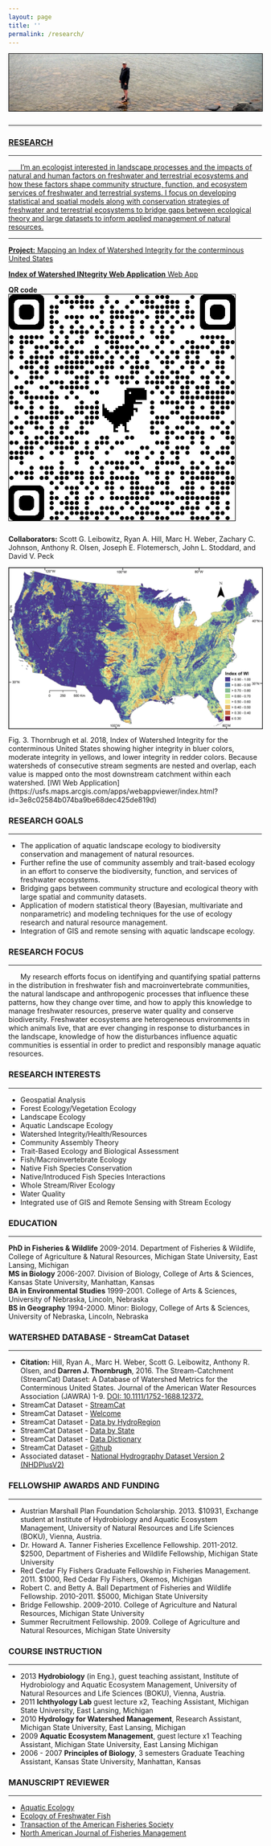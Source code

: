 ```yaml
---
layout: page
title: ''
permalink: /research/
---
```

<a href="http://dthor.github.io/" title="Darren Thornbrugh, Ph.D."><img class="pure-img" src="/images/heron.JPG" width="" height="" style="margin-bottom:10px; border:1px solid #000000;" alt="Darren Thornbrugh, Ph.D.">

***

### RESEARCH
***


&nbsp;&nbsp;&nbsp;&nbsp;&nbsp;&nbsp;I’m an ecologist interested in landscape processes and the impacts of natural and human factors on freshwater and terrestrial ecosystems and how these factors shape community structure, function, and ecosystem services of freshwater and terrestrial systems. I focus on developing statistical and spatial models along with conservation strategies of freshwater and terrestrial ecosystems to bridge gaps between ecological theory and large datasets to inform applied management of natural resources.

***
**Project:** Mapping an Index of Watershed Integrity for the conterminous United States

**Index of Watershed INtegrity Web Application** [Web App](https://usfs.maps.arcgis.com/apps/webappviewer/index.html?id=3e8c02584b074ba9be68dec425de819d)

**QR code** <img class="pure-img" src="/images/iwi_qrcode_usfs.maps.arcgis.com.png" width="" height="" style="margin-bottom:10px; border:1px solid #000000;" alt="Darren Thornbrugh, Ph.D.">

**Collaborators:** Scott G. Leibowitz, Ryan A. Hill, Marc H. Weber, Zachary C. Johnson, Anthony R. Olsen, Joseph E. Flotemersch, John L. Stoddard, and David V. Peck

<img class="pure-img" src="/images/IWI_hd.jpg" width="" height="" style="margin-bottom:10px; border:1px solid #000000;" alt="Darren Thornbrugh, Ph.D.">
Fig. 3. Thornbrugh et al. 2018, Index of Watershed Integrity for the conterminous United States showing higher integrity in bluer colors, moderate integrity in yellows, and lower integrity in redder colors. Because watersheds of consecutive stream segments are nested and overlap, each value is mapped onto the most downstream catchment within each watershed. [IWI Web Application](https://usfs.maps.arcgis.com/apps/webappviewer/index.html?id=3e8c02584b074ba9be68dec425de819d)

### RESEARCH GOALS
***
-	The application of aquatic landscape ecology to biodiversity conservation and management of natural resources.
-	Further refine the use of community assembly and trait-based ecology in an effort to conserve the biodiversity, function, and services of freshwater ecosystems.
-	Bridging gaps between community structure and ecological theory with large spatial and community datasets.
-	Application of modern statistical theory (Bayesian, multivariate and nonparametric) and modeling techniques for the use of ecology research and natural resource management.
-	Integration of GIS and remote sensing with aquatic landscape ecology.

### RESEARCH FOCUS  
***
 
&nbsp;&nbsp;&nbsp;&nbsp;&nbsp;&nbsp;My research efforts focus on identifying and quantifying spatial patterns in the distribution in freshwater fish and macroinvertebrate communities, the natural landscape and anthropogenic processes that influence these patterns, how they change over time, and how to apply this knowledge to manage freshwater resources, preserve water quality and conserve biodiversity. Freshwater ecosystems are heterogeneous environments in which animals live, that are ever changing in response to disturbances in the landscape, knowledge of how the disturbances influence aquatic communities is essential in order to predict and responsibly manage aquatic resources. 

### RESEARCH INTERESTS
- - - -
- Geospatial Analysis
- Forest Ecology/Vegetation Ecology
- Landscape Ecology
- Aquatic Landscape Ecology
- Watershed Integrity/Health/Resources
- Community Assembly Theory
-	Trait-Based Ecology and Biological Assessment
-	Fish/Macroinvertebrate Ecology
-	Native Fish Species Conservation
-	Native/Introduced Fish Species Interactions
-	Whole Stream/River Ecology
- Water Quality
-	Integrated use of GIS and Remote Sensing with Stream Ecology

### EDUCATION
***
**PhD in Fisheries & Wildlife** 2009-2014. Department of Fisheries & Wildlife, College of Agriculture & Natural Resources, Michigan State University, East Lansing, Michigan  
**MS in Biology** 2006-2007. Division of Biology, College of Arts & Sciences, Kansas State University, Manhattan, Kansas  
**BA in Environmental Studies** 1999-2001. College of Arts & Sciences, University of Nebraska, Lincoln, Nebraska  
**BS in Geography** 1994-2000. Minor: Biology, College of Arts & Sciences, University of Nebraska, Lincoln, Nebraska

### WATERSHED DATABASE - StreamCat Dataset
***
-	**Citation:** Hill, Ryan A., Marc H. Weber, Scott G. Leibowitz, Anthony R. Olsen, and **Darren J. Thornbrugh**, 2016. The Stream-Catchment (StreamCat) Dataset: A Database of Watershed Metrics for the Conterminous United States. Journal of the American Water Resources Association (JAWRA) 1-9. [DOI: 10.1111/1752-1688.12372.](http://onlinelibrary.wiley.com/doi/10.1111/1752-1688.12372/abstract)
- StreamCat Dataset - [StreamCat](https://www.epa.gov/national-aquatic-resource-surveys/streamcat)
- StreamCat Dataset - [Welcome](ftp://newftp.epa.gov/EPADataCommons/ORD/NHDPlusLandscapeAttributes/StreamCat/WelcomePage.html)
-	StreamCat Dataset - [Data by HydroRegion](ftp://newftp.epa.gov/EPADataCommons/ORD/NHDPlusLandscapeAttributes/StreamCat/HydroRegions/)
-	StreamCat Dataset - [Data by State](ftp://newftp.epa.gov/EPADataCommons/ORD/NHDPlusLandscapeAttributes/StreamCat/States/)
-	StreamCat Dataset - [Data Dictionary](ftp://newftp.epa.gov/EPADataCommons/ORD/NHDPlusLandscapeAttributes/StreamCat/Documentation/DataDictionary.html)
-	StreamCat Dataset - [Github](https://github.com/USEPA/StreamCat)
-	Associated dataset - [National Hydrography Dataset Version 2 (NHDPlusV2)](http://www.horizon-systems.com/nhdplus/NHDplusV2_home.php)

### FELLOWSHIP AWARDS AND FUNDING 
***
-   Austrian Marshall Plan Foundation Scholarship. 2013. $10931, Exchange student at Institute of Hydrobiology and Aquatic Ecosystem Management, University of Natural Resources and Life Sciences (BOKU), Vienna, Austria.
-	Dr. Howard A. Tanner Fisheries Excellence Fellowship. 2011-2012. $2500, Department of Fisheries and Wildlife Fellowship, Michigan State University
-	Red Cedar Fly Fishers Graduate Fellowship in Fisheries Management. 2011. $1000, Red Cedar Fly Fishers, Okemos, Michigan
-	Robert C. and Betty A. Ball Department of Fisheries and Wildlife Fellowship. 2010-2011. $5000, Michigan State University
-	Bridge Fellowship. 2009-2010. College of Agriculture and Natural Resources, Michigan State University
-	Summer Recruitment Fellowship. 2009. College of Agriculture and Natural Resources, Michigan State University

### COURSE INSTRUCTION 
*** 
- 2013	**Hydrobiology** (in Eng.), guest teaching assistant, Institute of Hydrobiology and Aquatic Ecosystem Management, University of Natural Resources and Life Sciences (BOKU), Vienna, Austria.
- 2011	**Ichthyology Lab** guest lecture x2, Teaching Assistant, Michigan State University, East Lansing, Michigan 
- 2010	**Hydrology for Watershed Management**, Research Assistant, Michigan State University, East Lansing, Michigan
- 2009	**Aquatic Ecosystem Management**, guest lecture x1 Teaching Assistant, Michigan State University, East Lansing Michigan 
- 2006 - 2007	**Principles of Biology**, 3 semesters Graduate Teaching Assistant, Kansas State University, Manhattan, Kansas


### MANUSCRIPT REVIEWER 
***
-	[Aquatic Ecology](https://link.springer.com/journal/10452)
-	[Ecology of Freshwater Fish](http://onlinelibrary.wiley.com/journal/10.1111/(ISSN)1600-0633)
-	[Transaction of the American Fisheries Society](http://www.tandfonline.com/loi/utaf20)
-	[North American Journal of Fisheries Management](http://www.tandfonline.com/toc/ujfm20/current)
